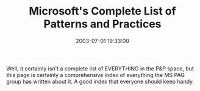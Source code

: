 ﻿---
layout: post
title: "Microsoft's Complete List of Patterns and Practices"
comments: false
date: 2003-07-01 19:33:00
categories:
 - Technology
subtext-id: 5f709754-424f-422e-a5fc-2727506a3a54
alias: /blog/Microsofts-Complete-List-of-Patterns-and-Practices.aspx
---


Well, it certainly isn't a complete list of EVERYTHING in the P&P space, but this page is certainly a comprehensive index of everything the MS PAG group has written about it. A good index that everyone should keep handy. 
